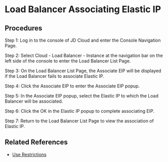 # Load Balancer Associating Elastic IP

## Procedures

Step 1: Log in to the console of JD Cloud and enter the Console Navigation Page.

Step 2: Select Cloud - Load Balancer - Instance at the navigation bar on the left side of the console to enter the Load Balancer List Page.

Step 3: On the Load Balancer List Page, the Associate EIP will be displayed if the Load Balancer fails to associate Elastic IP.

Step 4: Click the Associate EIP to enter the Associate EIP popup.

Step 5: In the Associate EIP popup, select the Elastic IP to which the Load Balancer will be associated.

Step 6: Click the OK in the Elastic IP popup to complete associating EIP.

Step 7: Return to the Load Balancer List Page to view the association of Elastic IP.

## Related References

- [Use Restrictions](../../Introduction/Restrictions.md)
